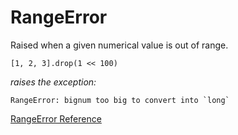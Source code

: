 # RangeError

Raised when a given numerical value is out of range.

    [1, 2, 3].drop(1 << 100)

*raises the exception:*

    RangeError: bignum too big to convert into `long`

[RangeError Reference](https://ruby-doc.org/core-2.6/RangeError.html)